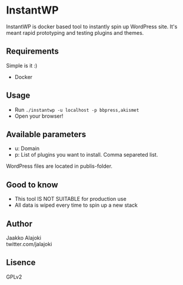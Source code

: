 InstantWP
=========

InstantWP is docker based tool to instantly spin up WordPress site. It's meant rapid prototyping and testing plugins and themes.

Requirements
------------

Simple is it :)

* Docker

Usage
-----

* Run `./instantwp -u localhost -p bbpress,akismet`
* Open your browser!

Available parameters
-----

* u: Domain
* p: List of plugins you want to install. Comma separeted list.

WordPress files are located in publis-folder.

Good to know 
------------

* This tool IS NOT SUITABLE for production use
* All data is wiped every time to spin up a new stack

Author
------

Jaakko Alajoki  
twitter.com/jalajoki

Lisence
-------

GPLv2